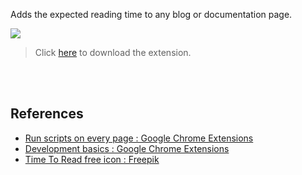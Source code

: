 Adds the expected reading time to any blog or documentation page.

[![](https://i.imgur.com/tqTuWS8.png)][download]

> Click [here][download] to download the extension.

<br>
<br>


## References

- [Run scripts on every page : Google Chrome Extensions](https://developer.chrome.com/docs/extensions/mv3/getstarted/tut-reading-time/)
- [Development basics : Google Chrome Extensions](https://developer.chrome.com/docs/extensions/mv3/getstarted/development-basics/)
- [Time To Read free icon : Freepik](https://www.flaticon.com/free-icon/time-to-read_10292119)


[download]: https://github.com/wolfram77/chrome-reading-time/releases/download/v0.1/chrome-reading-time.crx
